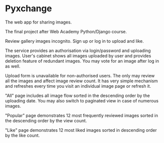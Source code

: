 # Pyxchange

The web app for sharing images.

The final project after Web Academy Python/Django course.

Review gallery images incognito. Sign up or log in to upload and like.

The service provides an authorisation via login/password and uploading images.
User's cabinet shows all images uploaded by user and provides deletion feature of redundant images.
You may vote for an image after log in as well.

Upload form is unavailable for non-authorised users. The only may review all the images and affect image review count.
It has very simple mechanism and refreshes every time you visit an individual image page or refresh it.

"All" page includes all image flow sorted in the descending order by the uploading date.
You may also switch to paginated view in case of numerous images. 

"Popular" page demonstrates 12 most frequently reviewed images sorted in the descending order by the view count.

"Like" page demonstrates 12 most liked images sorted in descending order by the like count.
